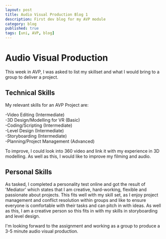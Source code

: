 ```yaml
---
layout: post
title: Audio Visual Production Blog 1
description: First dev blog for my AVP module
category: blog
published: true
tags: [uni, AVP, blog]
---
```

# Audio Visual Production

This week in AVP, I was asked to list my skillset and what I would bring to a group to deliver a project.

## Technical Skills

My relevant skills for an AVP Project are:

-Video Editing (Intermediate)<br>
-3D Design/Modelling for VR (Basic)<br>
-Coding/Scripting (Intermediate)<br>
-Level Design (Intermediate)<br>
-Storyboarding (Intermediate)<br>
-Planning/Project Management (Advanced)<br>

To improve, I could look into 360 video and link it with my experience in 3D modelling.
As well as this, I would like to improve my filming and audio.

## Personal Skills

As tasked, I completed a personality test online and got the result of 'Mediator' which states that I am creative, hard-working, flexible and passionate about projects.
This fits well with my skill set, as I enjoy project management and conflict resolution within groups and like to ensure everyone is comfortable with their tasks and can pitch in with ideas.
As well as this, I am a creative person so this fits in with my skills in storyboarding and level design.

I'm looking forward to the assignment and working as a group to produce a 3-5 minute audio visual production.
